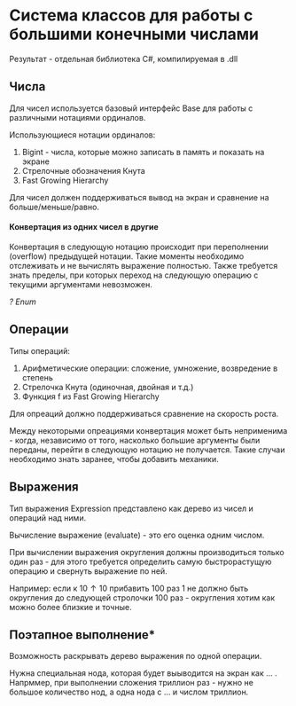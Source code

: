 # Система классов для работы с большими конечными числами
Результат - отдельная библиотека C#, компилируемая в .dll

## Числа 

Для чисел используется базовый интерфейс Base для работы с различными нотациями ординалов.

Использующиеся нотации ординалов:
1. Bigint - числа, которые можно записать в память и показать на экране
2. Стрелочные обозначения Кнута
3. Fast Growing Hierarchy

Для чисел должен поддерживаться вывод на экран и сравнение на больше/меньше/равно.

#### Конвертация из одних чисел в другие
Конвертация в следующую нотацию происходит при переполнении (overflow) предыдущей нотации. 
Такие моменты необходимо отслеживать и не вычислять выражение полностью.
Также требуется знать пределы, при которых переход на следующую операцию с текущими аргументами невозможен.

*? Enum*

## Операции

Типы операций:
1. Арифметические операции: сложение, умножение, возвредение в степень
2. Стрелочка Кнута (одиночная, двойная и т.д.)
3. Функция f из Fast Growing Hierarchy

Для опреаций должно поддерживаться сравнение на скорость роста.

Между некоторыми опреациями конвертация может быть неприменима - когда, независимо от того, насколько большие аргументы были переданы, перейти в следующую нотацию не получается.
Такие случаи необходимо знать заранее, чтобы добавить механики.

## Выражения

Тип выражения Expression представлено как дерево из чисел и операций над ними.

Вычисление выражение (evaluate) - это его оценка одним числом. 

При вычислении выражения округления должны производиться только один раз - для этого требуется определить самую быстрорастущую операцию и свернуть выражение по ней. 

Например: если к $10\uparrow10$ прибавить 100 раз 1 не должно быть округления до следующей стролочки 100 раз - округления хотим как можно более близкие и точные.

## Поэтапное выполнение*

Возможность раскрывать дерево выражения по одной операции. 

Нужна специальная нода, которая будет выыводится на экран как ... .
Напрммер, при выполнении сложения триллион раз - нужно не большое количество нод, а одна нода с ... и числом триллион.
